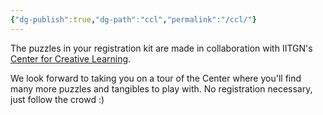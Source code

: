 ```yaml
---
{"dg-publish":true,"dg-path":"ccl","permalink":"/ccl/"}
---
```


The puzzles in your registration kit are made in collaboration with IITGN's [Center for Creative Learning](https://ccl.iitgn.ac.in/). 

We look forward to taking you on a tour of the Center where you'll find many more puzzles and tangibles to play with. No registration necessary, just follow the crowd :)